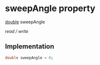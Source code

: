 


# sweepAngle property






[double](https://api.flutter.dev/flutter/dart-core/double-class.html) sweepAngle
  
_read / write_






## Implementation

```dart
double sweepAngle = 0;


```







